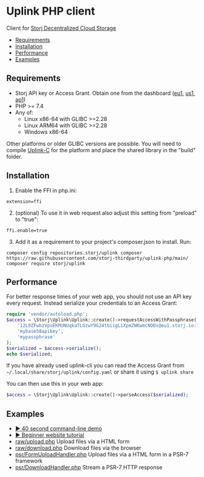 Uplink PHP client
=============

Client for [Storj Decentralized Cloud Storage](https://storj.io/)

- [Requirements](#Requirements)
- [Installation](#Installation)
- [Performance](#Performance)
- [Examples](#Examples)

Requirements
----------

- Storj API key or Access Grant. Obtain one from the dashboard ([eu1](https://eu1.storj.io/access-grants), [us1](https://us1.storj.io/access-grants), [ap1](https://ap1.storj.io/access-grants))
- PHP >= 7.4
- Any of:
  - Linux x86-64 with GLIBC >=2.28
  - Linux ARM64 with GLIBC >=2.28
  - Windows x86-64

Other platforms or older GLIBC versions are possible. You will need to compile [Uplink-C](https://github.com/storj/uplink-c) for the platform and place the shared library in the "build" folder.

Installation
---------

1. Enable the FFI in php.ini:

```
extension=ffi
```

2. (optional) To use it in web request also adjust this setting from "preload" to "true":

```
ffi.enable=true
```

3. Add it as a requirement to your project's composer.json to install. Run:

```
composer config repositories.storj/uplink composer https://raw.githubusercontent.com/storj-thirdparty/uplink-php/main/
composer require storj/uplink
```

Performance
----

For better response times of your web app, you should not use an API key every request. Instead serialize your credentials to an Access Grant:

```php
require 'vendor/autoload.php';
$access = \Storj\Uplink\Uplink::create()->requestAccessWithPassphrase(
    '12L9ZFwhzVpuEKMUNUqkaTLGzwY9G24tbiigLiXpmZWKwmcNDDs@eu1.storj.io:7777',
    'mybase58apikey',
    'mypassphrase'
);
$serialized = $access->serialize();
echo $serialized;
```

If you have already used uplink-cli you can read the Access Grant from `~/.local/share/storj/uplink/config.yaml`
or share it using `$ uplink share`

You can then use this in your web app:

```php
$access = \Storj\Uplink\Uplink::create()->parseAccess($serialized);
```

Examples
------

- [▶ 40 second command-line demo](https://www.youtube.com/watch?v=QOjM5ERd8yo)
- [▶ Beginner website tutorial](https://www.youtube.com/watch?v=QOjM5ERd8yo&feature=youtu.be)
- [raw/upload.php](examples/raw/upload.php) Upload files via a HTML form
- [raw/download.php](examples/raw/download.php) Download files via the browser
- [psr/FormUploadHandler.php](examples/psr/FormUploadHandler.php) Upload files via a HTML form in a PSR-7 framework
- [psr/DownloadHandler.php](examples/psr/DownloadHandler.php) Stream a PSR-7 HTTP response
